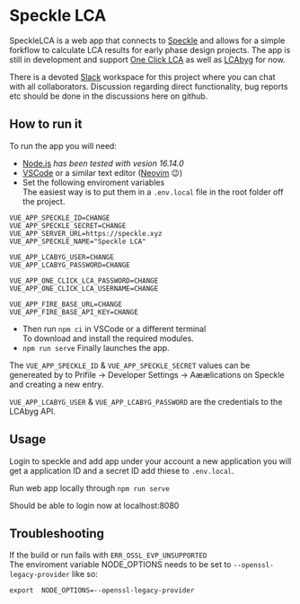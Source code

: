 # Speckle LCA

SpeckleLCA is a web app that connects to [Speckle](https://speckle.systems/) and allows for a simple forkflow to calculate LCA results for early phase design projects.
The app is still in development and support [One Click LCA](https://www.oneclicklca.com/) as well as [LCAbyg](https://lcabyg.dk/en/) for now.

There is a devoted [Slack](iospecklelcaapp.slack.com) workspace for this project where you can chat with all collaborators. 
Discussion regarding direct functionality, bug reports etc should be done in the discussions here on github.

## How to run it

To run the app you will need:

 - [Node.js](https://nodejs.org/en/) _has been tested with vesion 16.14.0_
 - [VSCode](https://code.visualstudio.com/) or a similar text editor ([Neovim](https://neovim.io/) :wink:)
 - Set the following enviroment variables\
The easiest way is to put them in a `.env.local` file in the root folder off the project.


```
VUE_APP_SPECKLE_ID=CHANGE
VUE_APP_SPECKLE_SECRET=CHANGE
VUE_APP_SERVER_URL=https://speckle.xyz
VUE_APP_SPECKLE_NAME="Speckle LCA"

VUE_APP_LCABYG_USER=CHANGE
VUE_APP_LCABYG_PASSWORD=CHANGE

VUE_APP_ONE_CLICK_LCA_PASSWORD=CHANGE
VUE_APP_ONE_CLICK_LCA_USERNAME=CHANGE

VUE_APP_FIRE_BASE_URL=CHANGE
VUE_APP_FIRE_BASE_API_KEY=CHANGE
```

- Then run `npm ci` in VSCode or a different terminal\
  To download and install the required modules.
- `npm run serve` Finally launches the app.

The `VUE_APP_SPECKLE_ID` & `VUE_APP_SPECKLE_SECRET` values can be genereated by to Prifile -> Developer Settings -> Aæælications on Speckle and creating a new entry.

`VUE_APP_LCABYG_USER` & `VUE_APP_LCABYG_PASSWORD` are the credentials to the LCAbyg API.

## Usage

Login to speckle and add app under your account a new application you will get a application ID and a secret ID add thiese to `.env.local`.

Run web app locally through `npm run serve`

Should be able to login now at localhost:8080

## Troubleshooting

If the build or run fails with `ERR_OSSL_EVP_UNSUPPORTED`\
The enviroment variable NODE_OPTIONS needs to be set to `--openssl-legacy-provider` like so:

```
export  NODE_OPTIONS=--openssl-legacy-provider
```
